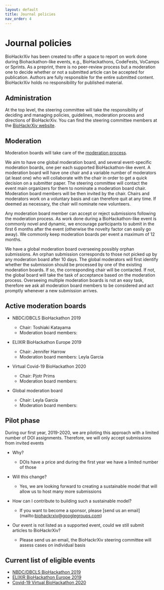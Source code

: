```yaml
---
layout: default
title: Journal policies
nav_order: 4
---
```


# Journal policies
 
BioHackrXiv has been created to offer a space to report on work done during Biohackathon-like events, e.g., BioHackathons, 
CodeFests, VoCamps or Sprints. As a preprint, there is no peer-review process but a moderation one to decide whether 
or not a submitted article can be accepted for publication. Authors are fully responsible for the entire submitted content.
BioHackrXiv holds no responsibility for published material.

## Administration

At the top level, the steering committee will take the responsibility of deciding and managing policies, guidelines, 
moderation process and directions of BioHackrXiv. You can find the steering committee members at the 
[BioHackrXiv website](https://biohackrxiv.org/).

## Moderation

Moderation boards will take care of the [moderation process](moderation_process).

We aim to have one global moderation board, and several event-specific moderation boards, one per each supported BioHackathon-like event. 
A moderation board will have one chair and a variable number of moderators (at least one) who will collaborate with the chair 
in order to get a quick decision on a submitter paper. The steering committee will contact the event main organizers for them 
to nominate a moderation board chair. Moderation board members will be then invited by the chair. 
Chairs and moderators work on a voluntary basis and can therefore quit at any time. If deemed as necessary, the chair 
will nominate new volunteers.

Any moderation board member can accept or reject submissions following the moderation process. As work done during a 
BioHackathon-like event is commonly novel and dynamic, we encourage participants to submit in the first 6 months after the event 
(otherwise the novelty factor can easily go away). We commonly keep moderation boards per event a maximum of 12 months.

We have a global moderation board overseeing possibly orphan submissions. An orphan submission corresponds to those not picked 
up by any moderation board after 10 days. The global moderators will first identify whether the submission should be processed 
by one of the existing moderation boards. If so, the corresponding chair will be contacted. If not, the global board will 
take the task of acceptance based on the moderation process. Overseeing multiple moderation boards is not an easy task, 
therefore we ask all moderation board members to be considered and act promptly whenever a new submission arrives.

## Active moderation boards

* NBDC/DBCLS BioHackathon 2019
  * Chair: Toshiaki Katayama
  * Moderation board members:

* ELIXIR BioHackathon Europe 2019
  * Chair: Jennifer Harrow
  * Moderation board members: Leyla Garcia

* Virtual Covid-19 BioHackathon 2020
  * Chair: Pjotr Prims
  * Moderation board members:

* Global moderation board
  * Chair: Leyla Garcia
  * Moderation board members: 

## Pilot phase

During our first year, 2019-2020, we are piloting this approach with a limited number of DOI assignments. 
Therefore, we will only accept submissions from invited events

* Why? 
  * DOIs have a price and during the first year we have a limited number of those

* Will this change? 
  * Yes, we are looking forward to creating a sustainable model that will allow us to host many more submissions

* How can I contribute to building such a sustainable model? 
  * If you want to become a sponsor, please [send us an email] (mailto:biohackrxiv@googlegroups.com)

* Our event is not listed as a supported event, could we still submit articles to BioHackrXiv? 
  * Please send us an email, the BioHackrXiv steering committee will assess cases on individual basis
  
## Current list of eligible events

* [NBDC/DBCLS BioHackathon 2019](http://2019.biohackathon.org/)
* [ELIXIR BioHackathon Europe 2019](https://2019.biohackathon-europe.org/)
* [Covid-19 Virtual BioHackathon 2020](https://github.com/virtual-biohackathons/covid-19-bh20)
